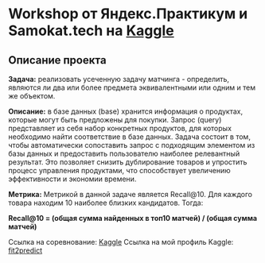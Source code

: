 # Workshop от Яндекс.Практикум и Samokat.tech на [Kaggle](https://www.kaggle.com/competitions/samokattechworkshop)

## Описание проекта

**Задача:** реализовать усеченную задачу матчинга - определить, являются ли два или более предмета эквивалентными или одним и тем же объектом.

**Описание:** в базе данных (base) хранится информация о продуктах, которые могут быть предложены для покупки. Запрос (query) представляет из себя набор конкретных продуктов, для которых необходимо найти соответствие в базе данных. Задача состоит в том, чтобы автоматически сопоставить запрос с подходящим элементом из базы данных и предоставить пользователю наиболее релевантный результат. Это позволяет снизить дублирование товаров и упростить процесс управления продуктами, что способствует увеличению эффективности и экономии времени.

**Метрика:** Метрикой в данной задаче является Recall@10. Для каждого товара находим 10 наиболее близких кандидатов. Тогда:

**Recall@10 = (общая сумма найденных в топ10 матчей) / (общая сумма матчей)**

Ссылка на соревнование: [Kaggle](https://www.kaggle.com/competitions/samokattechworkshop)
Ссылка на мой профиль Kaggle: [fit2predict](https://www.kaggle.com/fit2predict)
